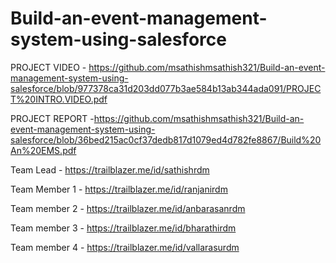 # Build-an-event-management-system-using-salesforce

PROJECT VIDEO - https://github.com/msathishmsathish321/Build-an-event-management-system-using-salesforce/blob/977378ca31d203dd077b3ae584b13ab344ada091/PROJECT%20INTRO.VIDEO.pdf

PROJECT REPORT -https://github.com/msathishmsathish321/Build-an-event-management-system-using-salesforce/blob/36bed215ac0cf37dedb817d1079ed4d782fe8867/Build%20An%20EMS.pdf

Team Lead - https://trailblazer.me/id/sathishrdm

Team Member 1 - https://trailblazer.me/id/ranjanirdm

Team member 2 - https://trailblazer.me/id/anbarasanrdm

Team member 3 - https://trailblazer.me/id/bharathirdm

Team member 4 - https://trailblazer.me/id/vallarasurdm
